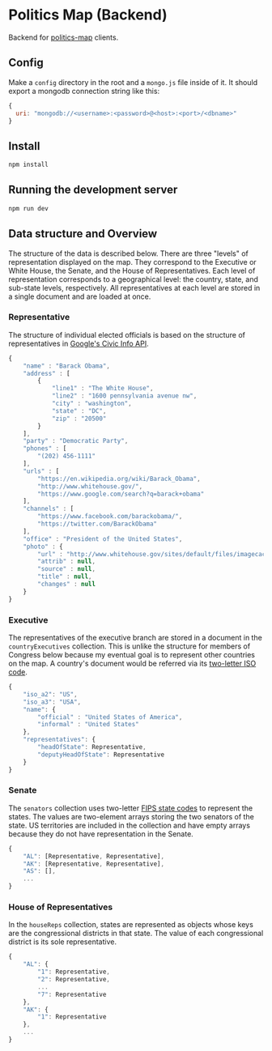 # Politics Map (Backend)

Backend for [politics-map](https://github.com/felixtan/politics-map-web-client) clients.

## Config
Make a `config` directory in the root and a `mongo.js` file inside of it. It should export a mongodb connection string like this:
```javascript
{
  uri: "mongodb://<username>:<password>@<host>:<port>/<dbname>"
}
```

## Install
```javascript
npm install
```

## Running the development server
```javascript
npm run dev
```

## Data structure and Overview
The structure of the data is described below. There are three "levels" of representation displayed on the map. They correspond to the Executive or White House, the Senate, and the House of Representatives. Each level of representation corresponds to a geographical level: the country, state, and sub-state levels, respectively. All representatives at each level are stored in a single document and are loaded at once.

### Representative
The structure of individual elected officials is based on the structure of representatives in [Google's Civic Info API](https://developers.google.com/civic-information/).
```javascript
{
	"name" : "Barack Obama",
	"address" : [
		{
			"line1" : "The White House",
			"line2" : "1600 pennsylvania avenue nw",
			"city" : "washington",
			"state" : "DC",
			"zip" : "20500"
		}
	],
	"party" : "Democratic Party",
	"phones" : [
		"(202) 456-1111"
	],
	"urls" : [
		"https://en.wikipedia.org/wiki/Barack_Obama",
		"http://www.whitehouse.gov/",
		"https://www.google.com/search?q=barack+obama"
	],
	"channels" : [
		"https://www.facebook.com/barackobama/",
		"https://twitter.com/BarackObama"
	],
	"office" : "President of the United States",
	"photo" : {
		"url" : "http://www.whitehouse.gov/sites/default/files/imagecache/admin_official_lowres/administration-official/ao_image/president_official_portrait_hires.jpg",
		"attrib" : null,
		"source" : null,
		"title" : null,
		"changes" : null
	}
}
```

### Executive
The representatives of the executive branch are stored in a document in the `countryExecutives` collection. This is unlike the structure for members of Congress below because my eventual goal is to represent other countries on the map. A country's document would be referred via its [two-letter ISO code](https://en.wikipedia.org/wiki/ISO_3166-1_alpha-2).
```javascript
{
    "iso_a2": "US",
    "iso_a3": "USA",
    "name": {
        "official" : "United States of America",
		"informal" : "United States"
    },
    "representatives": {
        "headOfState": Representative,
        "deputyHeadOfState": Representative
    }
}
```

### Senate
The `senators` collection uses two-letter [FIPS state codes](https://en.wikipedia.org/wiki/Federal_Information_Processing_Standard_state_code) to represent the states. The values are two-element arrays storing the two senators of the state. US territories are included in the collection and have empty arrays because they do not have representation in the Senate.
```javascript
{
    "AL": [Representative, Representative],
    "AK": [Representative, Representative],
    "AS": [],
    ...
}
```

### House of Representatives
In the `houseReps` collection, states are represented as objects whose keys are the congressional districts in that state. The value of each congressional district is its sole representative.
```javascript
{
    "AL": {
        "1": Representative,
        "2": Representative,
        ...
        "7": Representative
    },
    "AK": {
        "1": Representative
    },
    ...
}
```
